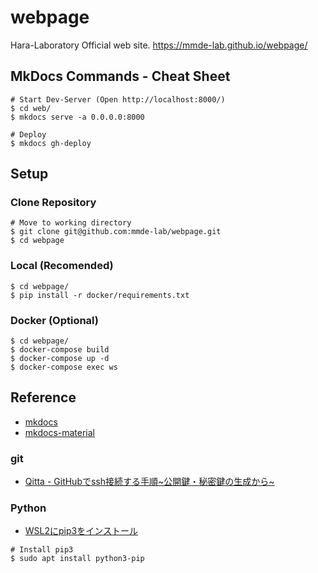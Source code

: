 # webpage
Hara-Laboratory Official web site.
https://mmde-lab.github.io/webpage/

## MkDocs Commands - Cheat Sheet
```
# Start Dev-Server (Open http://localhost:8000/)
$ cd web/
$ mkdocs serve -a 0.0.0.0:8000

# Deploy
$ mkdocs gh-deploy
```

## Setup
### Clone Repository
```
# Move to working directory
$ git clone git@github.com:mmde-lab/webpage.git
$ cd webpage
```

### Local (Recomended)
```
$ cd webpage/
$ pip install -r docker/requirements.txt
```

### Docker (Optional)
```
$ cd webpage/
$ docker-compose build
$ docker-compose up -d
$ docker-compose exec ws
```

## Reference
- [mkdocs](https://github.com/mkdocs/mkdocs)
- [mkdocs-material](https://github.com/squidfunk/mkdocs-material)

### git
- [Qitta - GitHubでssh接続する手順~公開鍵・秘密鍵の生成から~](https://qiita.com/shizuma/items/2b2f873a0034839e47ce)

### Python
- [WSL2にpip3をインストール](https://astherier.com/blog/2020/08/install-pip3-on-wsl2/)

```
# Install pip3
$ sudo apt install python3-pip
```